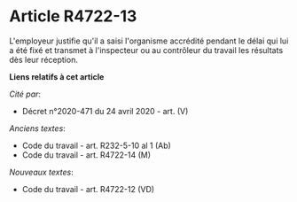 # Article R4722-13

L'employeur justifie qu'il a saisi l'organisme accrédité pendant le délai qui lui a été fixé et transmet à l'inspecteur ou au
contrôleur du travail les résultats dès leur réception.

**Liens relatifs à cet article**

_Cité par_:

  - Décret n°2020-471 du 24 avril 2020 - art. (V)

_Anciens textes_:

  - Code du travail - art. R232-5-10 al 1 (Ab)
  - Code du travail - art. R4722-14 (M)

_Nouveaux textes_:

  - Code du travail - art. R4722-12 (VD)
